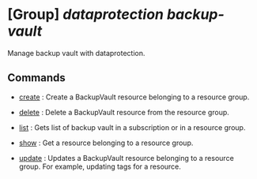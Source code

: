 # [Group] _dataprotection backup-vault_

Manage backup vault with dataprotection.

## Commands

- [create](/Commands/dataprotection/backup-vault/_create.md)
: Create a BackupVault resource belonging to a resource group.

- [delete](/Commands/dataprotection/backup-vault/_delete.md)
: Delete a BackupVault resource from the resource group.

- [list](/Commands/dataprotection/backup-vault/_list.md)
: Gets list of backup vault in a subscription or in a resource group.

- [show](/Commands/dataprotection/backup-vault/_show.md)
: Get a resource belonging to a resource group.

- [update](/Commands/dataprotection/backup-vault/_update.md)
: Updates a BackupVault resource belonging to a resource group. For example, updating tags for a resource.
